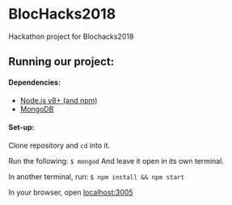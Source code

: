 # BlocHacks2018
Hackathon project for Blochacks2018

## Running our project:

#### Dependencies:
* [Node.js v8+ (and npm)](https://nodejs.org/en/)
* [MongoDB](https://www.mongodb.com/)

#### Set-up:
Clone repository and `cd` into it.

Run the following:
```$ mongod```
And leave it open in its own terminal.

In another terminal, run:
```$ npm install && npm start```

In your browser, open [localhost:3005](localhost:3005)